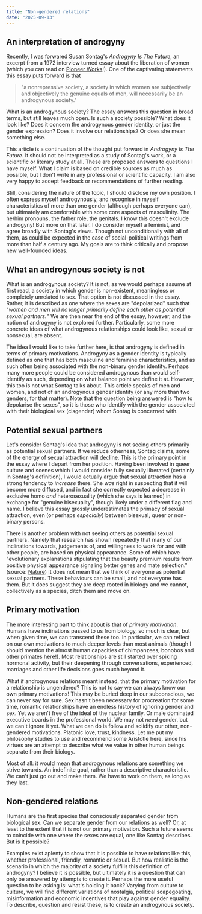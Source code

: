 ```yaml
---
title: "Non-gendered relations"
date: "2025-09-13"
---
```


## An interpretation of androgyny

Recently, I was forwared Susan Sontag's *Androgyny Is The Future*, an excerpt from a 1972 interview turned essay about the liberation of women (which you can read on [Pioneer Works](https://pioneerworks.org/broadcast/susan-sontag-on-women-liberation-androgyny)!). One of the captivating statements this essay puts forward is that

> "a nonrepressive society, a society in which women are subjectively and objectively the genuine equals of men, will necessarily be an androgynous society."

What is an androgynous society? The essay answers this question in broad terms, but still leaves much open. Is such a society possible? What does it look like? Does it concern the androgynous gender identity, or just the gender expression? Does it involve our relationships? Or does she mean something else.

This article is a continuation of the thought put forward in *Androgyny Is The Future*. It should not be interpreted as a study of Sontag's work, or a scientific or literary study at all. These are proposed answers to questions I have myself. What I claim is based on credible sources as much as possible, but I don't write in any professional or scientific capacity. I am also very happy to accept feedback or recommendations of further reading.

Still, considering the nature of the topic, I should disclose my own position. I often express myself androgynously, and recognise in myself characteristics of more than one gender (although perhaps everyone can), but ultimately am comfortable with some core aspects of masculinity. The he/him pronouns, the father role, the genitals. I know this doesn't exclude androgyny! But more on that later.
I do consider myself a feminist, and agree broadly with Sontag's views. Though not unconditionally with all of them, as could be expected in the case of social-political writings from more than half a century ago. My goals are to think critically and propose new well-founded ideas.

## What an androgynous society is not

What is an androgynous society? It is not, as we would perhaps assume at first read, a society in which gender is non-existent, meaningless or completely unrelated to sex. That option is not discussed in the essay. Rather, it is described as one where the sexes are "depolarized" such that "*women and men will no longer primarily define each other as potential sexual partners.*" We are then near the end of the essay, however, and the notion of androgyny is not explored further. Particularly, some more concrete ideas of what androgynous relationships could look like, sexual or nonsexual, are absent.

The idea I would like to take further here, is that androgyny is defined in terms of primary motivations. Androgyny as a gender identity is typically defined as one that has both masculine and feminine characteristics, and as such often being associated with the non-binary gender identity. Perhaps many more people could be considered androgynous than would self-identify as such, depending on what balance point we define it at. However, this too is not what Sontag talks about. This article speaks of men and women, and not of an androgynous gender identity (or any more than two genders, for that matter). Note that the question being answered is "how to depolarise the sexes", so it is those who identify with the gender associated with their biological sex (cisgender) whom Sontag is concerned with.

## Potential sexual partners

Let's consider Sontag's idea that androgyny is not seeing others primarily as potential sexual partners. If we reduce otherness, Sontag claims, some of the energy of sexual attraction will decline. This is the primary point in the essay where I depart from her position.
Having been involved in queer culture and scenes which I would consider fully sexually liberated (certainly in Sontag's definition), I would actually argue that sexual attraction has a strong tendency to *increase* there. She *was* right in suspecting that it will become more diffused, and in fact she correctly expected a decrease in exclusive homo *and* heterosexuality (which she says is learned) in exchange for "genuine bisexuality", though likely under a different flag and name. I believe this essay grossly underestimates the primacy of sexual attraction, even (or perhaps *especially*) between bisexual, queer or non-binary persons.

There is another problem with not seeing others as potential sexual partners. Namely that research has shown repeatedly that many of our inclinations towards, judgements of, and willingness to work for and with other people, are based on physical appearance. Some of which have "evolutionary explanations stipulating that the beauty premium results from positive physical appearance signaling better genes and mate selection." (source: [Nature](https://www.nature.com/articles/s41598-025-02857-4)) It does not mean that we think of everyone as potential sexual partners. These behaviours can be small, and not everyone has them. But it does suggest they are deep rooted in biology and we cannot, collectively as a species, ditch them and move on.

## Primary motivation

The more interesting part to think about is that of *primary motivation*. Humans have inclinations passed to us from biology, so much is clear, but when given time, we can transcend these too. In particular, we can reflect on our own motivations to much deeper levels than most animals (though I should mention the almost human capacities of chimpanzees, bonobos and other primates here!). Most relationships are still started over spiking hormonal activity, but their deepening through conversations, experienced, marriages and other life decisions goes much beyond it.

What if androgynous relations meant instead, that the primary motivation for a relationship is ungendered? This is not to say we can always know our own primary motivations! This may be buried deep in our subconscious, we can never say for sure. Sex hasn't been necessary for procreation for some time, romantic relationships have an endless history of ignoring gender and sex. Yet we aren't free of the ideal of the nuclear family. Or male dominated executive boards in the professional world. We may not *need* gender, but we can't ignore it yet. What we can do is follow and solidify our other, non-gendered motivations. Platonic love, trust, kindness. Let me put my philosophy studies to use and recommend some Aristotle here, since his virtues are an attempt to describe what we value in other human beings separate from their biology.

Most of all: it would mean that androgynous relations are something we strive towards. An indefinite goal, rather than a descriptive characteristic. We can't just go out and make them. We have to work on them, as long as they last.

## Non-gendered relations

Humans are the first species that consciously separated gender from biological sex. Can we separate gender from our relations as well? Or, at least to the extent that it is not our primary motivation. Such a future seems to coincide with one where the sexes are equal, one like Sontag describes. But is it possible?

Examples exist aplenty to show that it is possible to have relations like this, whether professional, friendly, romantic or sexual. But how realistic is the scenario in which the majority of a society fulfills this definition of androgyny? I believe it is possible, but ultimately it is a question that can only be answered by attempts to create it. Perhaps the more useful question to be asking is: what's holding it back? Varying from culture to culture, we will find different variations of nostalgia, political scapegoating, misinformation and economic incentives that play against gender equality. To describe, question and resist these, is to create an androgynous society.
